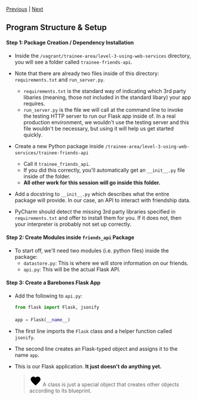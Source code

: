[Previous](readme.md) |  [Next](exercise-2.md)
## Program Structure & Setup
#### Step 1: Package Creation / Dependency Installation
* Inside the `/vagrant/trainee-area/level-3-using-web-services` directory, you
will see a folder called `trainee-friends-api`.  

* Note that there are already two files inside of this directory: 
`requirements.txt` and `run_server.py`.
    * `requirements.txt` is the standard way of indicating which 3rd party
    libaries (meaning, those not included in the standard libary) your app
    requires.
    * `run_server.py` is the file we will call at the command line to 
    invoke the testing HTTP server to run our Flask app inside of.  In a real
    production environment, we wouldn't use the testing server and this file
    wouldn't be necessary, but using it will help us get started quickly.

* Create a new Python package inside `/trainee-area/level-3-using-web-services/trainee-friends-api`
    * Call it `trainee_friends_api`.
    * If you did this correctly, you'll automatically get an `__init__.py` file
    inside of the folder.
    * **All other work for this session will go inside this folder.**

* Add a docstring to `__init__.py` which describes what the entire package 
will provide. In our case, an API to interact with friendship data.

* PyCharm should detect the missing 3rd party libraries specified in 
`requirements.txt` and offer to install them for you. If it does not, then
your interpreter is probably not set up correctly.

#### Step 2: Create Modules inside `friends_api` Package
* To start off, we'll need two modules (i.e. python files) inside the package:
    * `datastore.py`: This is where we will store information on our friends.
    * `api.py`: This will be the actual Flask API.
    
    
#### Step 3: Create a Barebones Flask App
* Add the following to `api.py`:
    ```python
    from flask import Flask, jsonify
    
    app = Flask(__name__)
    ```   
* The first line imports the `Flask` class and a helper function called `jsonify`.
* The second line creates an Flask-typed object and assigns it to the name `app`. 
* This is our Flask application.  **It just doesn't do anything yet.**

    > ![Remember](../images/remember.png) A class is just a special object that creates other objects
    > according to its blueprint.



   
